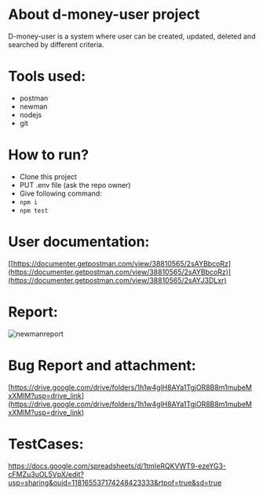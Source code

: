# About d-money-user project
D-money-user is a system where user can be created, updated, deleted and searched by different criteria.

# Tools used:
- postman
- newman
- nodejs
- git

# How to run?
- Clone this project
- PUT .env file (ask the repo owner)
- Give following command:
- ``` npm i ```
- ``` npm test ```

# User documentation:
[[https://documenter.getpostman.com/view/38810565/2sAYBbcoRz](https://documenter.getpostman.com/view/38810565/2sAYBbcoRz)](https://documenter.getpostman.com/view/38810565/2sAYJ3DLxr)


# Report:
![newmanreport](https://github.com/user-attachments/assets/b17f03a3-49b5-473f-89c0-1afe593aa0e8)

# Bug Report and attachment:
[https://drive.google.com/drive/folders/1h1w4glH8AYa1TgjOR8B8m1mubeMxXMlM?usp=drive_link](https://drive.google.com/drive/folders/1h1w4glH8AYa1TgjOR8B8m1mubeMxXMlM?usp=drive_link)

# TestCases:
https://docs.google.com/spreadsheets/d/1tmIeRQKVWT9-ezeYG3-cFMZu3uOL5VpX/edit?usp=sharing&ouid=118165537174248423333&rtpof=true&sd=true

